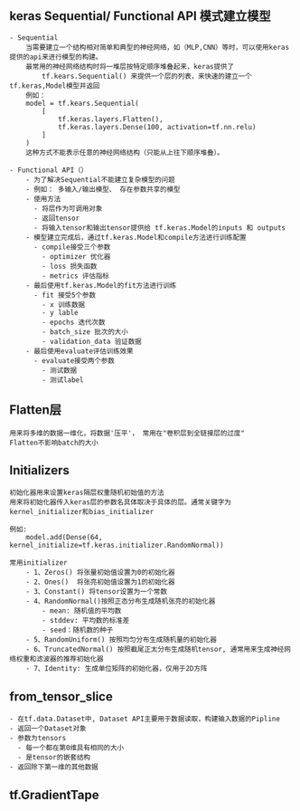 ## keras Sequential/ Functional API 模式建立模型

    - Sequential
        当需要建立一个结构相对简单和典型的神经网络，如（MLP,CNN）等时，可以使用keras提供的api来进行模型的构建。
        最常用的神经网络结构时将一堆层按特定顺序堆叠起来，keras提供了
            tf.kears.Sequential() 来提供一个层的列表，来快速的建立一个tf.keras,Model模型并返回
        例如：
        model = tf.kears.Sequential(
            [
                tf.keras.layers.Flatten(),
                tf.keras.layers.Dense(100, activation=tf.nn.relu)
            ]
        )
        这种方式不能表示任意的神经网络结构（只能从上往下顺序堆叠）。

    - Functional API（）
        - 为了解决Sequential不能建立复杂模型的问题
        - 例如： 多输入/输出模型、 存在参数共享的模型
        - 使用方法
          - 将层作为可调用对象
          - 返回tensor
          - 将输入tensor和输出tensor提供给 tf.keras.Model的inputs 和 outputs
        - 模型建立完成后，通过tf.keras.Model和compile方法进行训练配置
          - compile接受三个参数
            - optimizer 优化器
            - loss 损失函数
            - metrics 评估指标
        - 最后使用tf.keras.Model的fit方法进行训练
          - fit 接受5个参数
            - x 训练数据
            - y lable
            - epochs 迭代次数
            - batch_size 批次的大小
            - validation_data 验证数据
        - 最后使用evaluate评估训练效果
          - evaluate接受两个参数
            - 测试数据
            - 测试label
    

## Flatten层
    用来将多维的数据一维化，将数据'压平'， 常用在"卷积层到全链接层的过度"
    Flatten不影响batch的大小

## Initializers
    初始化器用来设置keras隔层权重随机初始值的方法
    用来将初始化器传入keras层的参数名具体取决于具体的层。通常关键字为kernel_initializer和bias_initializer

    例如:
        model.add(Dense(64, kernel_initialize=tf.keras.initializer.RandomNormal))
    
    常用initializer
        - 1、Zeros() 将张量初始值设置为0的初始化器
        - 2、Ones()  将张亮初始值设置为1的初始化器
        - 3、Constant() 将tensor设置为一个常数
        - 4、RandomNormal()按照正态分布生成随机张亮的初始化器
            - mean: 随机值的平均数
            - stddev: 平均数的标准差
            - seed：随机数的种子
        - 5、RandomUniform() 按照均匀分布生成随机量的初始化器
        - 6、TruncatedNormal() 按照截尾正太分布生成随机tensor, 通常用来生成神经网络权重和滤波器的推荐初始化器
        - 7、Identity: 生成单位矩阵的初始化器，仅用于2D方阵
  
## from_tensor_slice
    - 在tf.data.Dataset中, Dataset API主要用于数据读取，构建输入数据的Pipline
    - 返回一个Dataset对象
    - 参数为tensors
      - 每一个都在第0维具有相同的大小
      - 是tensor的嵌套结构
    - 返回除下第一维的其他数据

## tf.GradientTape
    

